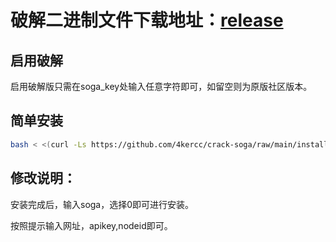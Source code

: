 # 破解二进制文件下载地址：[release](https://github.com/4kercc/crack-soga/releases)


## 启用破解

启用破解版只需在soga_key处输入任意字符即可，如留空则为原版社区版本。


## 简单安装

``` bash
bash < <(curl -Ls https://github.com/4kercc/crack-soga/raw/main/install.sh)
```


## 修改说明：

安装完成后，输入soga，选择0即可进行安装。

按照提示输入网址，apikey,nodeid即可。
